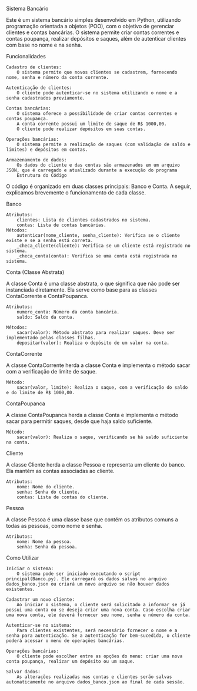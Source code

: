 Sistema Bancário

Este é um sistema bancário simples desenvolvido em Python, utilizando programação orientada a objetos (POO), com o objetivo de gerenciar clientes e contas bancárias. O sistema permite criar contas correntes e contas poupança, realizar depósitos e saques, além de autenticar clientes com base no nome e na senha.

Funcionalidades

    Cadastro de clientes:
        O sistema permite que novos clientes se cadastrem, fornecendo nome, senha e número da conta corrente.

    Autenticação de clientes:
        O cliente pode autenticar-se no sistema utilizando o nome e a senha cadastrados previamente.

    Contas bancárias:
        O sistema oferece a possibilidade de criar contas correntes e contas poupança.
        A conta corrente possui um limite de saque de R$ 1000,00.
        O cliente pode realizar depósitos em suas contas.

    Operações bancárias:
        O sistema permite a realização de saques (com validação de saldo e limites) e depósitos em contas.

    Armazenamento de dados:
        Os dados do cliente e das contas são armazenados em um arquivo JSON, que é carregado e atualizado durante a execução do programa
        Estrutura do Código

O código é organizado em duas classes principais: Banco e Conta. A seguir, explicamos brevemente o funcionamento de cada classe.

Banco

    Atributos:
        clientes: Lista de clientes cadastrados no sistema.
        contas: Lista de contas bancárias.
    Métodos:
        autenticar(nome_cliente, senha_cliente): Verifica se o cliente existe e se a senha está correta.
        _checa_cliente(cliente): Verifica se um cliente está registrado no sistema.
        _checa_conta(conta): Verifica se uma conta está registrada no sistema.

Conta (Classe Abstrata)

A classe Conta é uma classe abstrata, o que significa que não pode ser instanciada diretamente. Ela serve como base para as classes ContaCorrente e ContaPoupanca.

    Atributos:
        numero_conta: Número da conta bancária.
        saldo: Saldo da conta.

    Métodos:
        sacar(valor): Método abstrato para realizar saques. Deve ser implementado pelas classes filhas.
        depositar(valor): Realiza o depósito de um valor na conta.

ContaCorrente

A classe ContaCorrente herda a classe Conta e implementa o método sacar com a verificação de limite de saque.

    Método:
        sacar(valor, limite): Realiza o saque, com a verificação do saldo e do limite de R$ 1000,00.

ContaPoupanca

A classe ContaPoupanca herda a classe Conta e implementa o método sacar para permitir saques, desde que haja saldo suficiente.

    Método:
        sacar(valor): Realiza o saque, verificando se há saldo suficiente na conta.

Cliente

A classe Cliente herda a classe Pessoa e representa um cliente do banco. Ela mantém as contas associadas ao cliente.

    Atributos:
        nome: Nome do cliente.
        senha: Senha do cliente.
        contas: Lista de contas do cliente.

Pessoa

A classe Pessoa é uma classe base que contém os atributos comuns a todas as pessoas, como nome e senha.

    Atributos:
        nome: Nome da pessoa.
        senha: Senha da pessoa.

Como Utilizar

    Iniciar o sistema:
        O sistema pode ser iniciado executando o script principal(Banco.py). Ele carregará os dados salvos no arquivo dados_banco.json ou criará um novo arquivo se não houver dados existentes.

    Cadastrar um novo cliente:
        Ao iniciar o sistema, o cliente será solicitado a informar se já possui uma conta ou se deseja criar uma nova conta. Caso escolha criar uma nova conta, ele deverá fornecer seu nome, senha e número da conta.

    Autenticar-se no sistema:
        Para clientes existentes, será necessário fornecer o nome e a senha para autenticação. Se a autenticação for bem-sucedida, o cliente poderá acessar o menu de operações bancárias.

    Operações bancárias:
        O cliente pode escolher entre as opções do menu: criar uma nova conta poupança, realizar um depósito ou um saque.

    Salvar dados:
        As alterações realizadas nas contas e clientes serão salvas automaticamente no arquivo dados_banco.json ao final de cada sessão.
